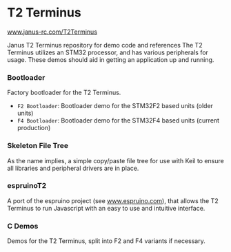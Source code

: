 T2 Terminus
===

www.janus-rc.com/T2Terminus

Janus T2 Terminus repository for demo code and references
The T2 Terminus utilizes an STM32 processor, and has various peripherals for usage.
These demos should aid in getting an application up and running.

### Bootloader
Factory bootloader for the T2 Terminus.

* `F2 Bootloader`: Bootloader demo for the STM32F2 based units (older units)
* `F4 Bootloader`: Bootloader demo for the STM32F4 based units (current production)


### Skeleton File Tree
As the name implies, a simple copy/paste file tree for use with Keil to ensure all
libraries and peripheral drivers are in place.

### espruinoT2
A port of the espruino project (see www.espruino.com), that allows the T2 Terminus to run Javascript with an easy to use and intuitive interface. 


### C Demos
Demos for the T2 Terminus, split into F2 and F4 variants if necessary.





